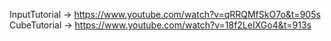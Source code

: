 InputTutorial -> https://www.youtube.com/watch?v=qRRQMfSkO7o&t=905s
CubeTutorial -> https://www.youtube.com/watch?v=18f2LeIXGo4&t=913s
